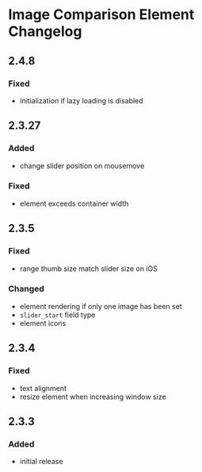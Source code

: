 # Image Comparison Element Changelog

## 2.4.8

### Fixed

- initialization if lazy loading is disabled

## 2.3.27

### Added

- change slider position on mousemove

### Fixed

- element exceeds container width

## 2.3.5

### Fixed

- range thumb size match slider size on iOS

### Changed

- element rendering if only one image has been set
- `slider_start` field type
- element icons

## 2.3.4

### Fixed

- text alignment
- resize element when increasing window size

## 2.3.3

### Added

- initial release
